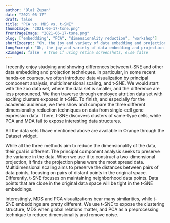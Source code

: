 ```yaml
---
author: "Blaž Zupan"
date: "2021-06-17"
draft: false
title: "PCA vs. MDS vs. t-SNE"
thumbImage: "2021-06-17-tsne.png"
frontPageImage: "2021-06-17-tsne.png"
blog: ["embeddding", "PCA", "dimensionality reduction", "workshop"]
shortExcerpt: "Oh, the joy and variety of data embedding and projection techniques!"
longExcerpt: "Oh, the joy and variety of data embedding and projection techniques!"
x2images: false  # true if using retina screenshots, else false
---
```


I recently enjoy studying and showing differences between t-SNE and other data embedding and projection techniques. In particular, in some recent hands-on courses, we often introduce data visualization by principal component analysis, multidimensional scaling, and t-SNE. We would start with the zoo data set, where the data set is smaller, and the difference are less pronounced. We then traverse through employee attrition data set with exciting clusters exposed in t-SNE. To finish, and especially for the academic audience, we then show and compare the three different dimensionality reduction techniques on data from single-cell gene expression data. There, t-SNE discovers clusters of same-type cells, while PCA and MDA fail to expose interesting data structures.

<WindowScreenshot src="2021-06-17-mds-and-tsne.png" />

All the data sets I have mentioned above are available in Orange through the Dataset widget.

While all the three methods aim to reduce the dimensionality of the data, their goal is different. The principal component analysis seeks to preserve the variance in the data. When we use it to construct a two-dimensional projection, it finds the projection plane were the most spread data. Multidimensional scaling aims to preserve the distances between pairs of data points, focusing on pairs of distant points in the original space. Differently, t-SNE focuses on maintaining neighborhood data points. Data points that are close in the original data space will be tight in the t-SNE embeddings. 

Interestingly, MDS and PCA visualizations bear many similarities, while t-SNE embeddings are pretty different. We use t-SNE to expose the clustering structure, MDS when global relations matter, and PCA as a preprocessing technique to reduce dimensionality and remove noise.